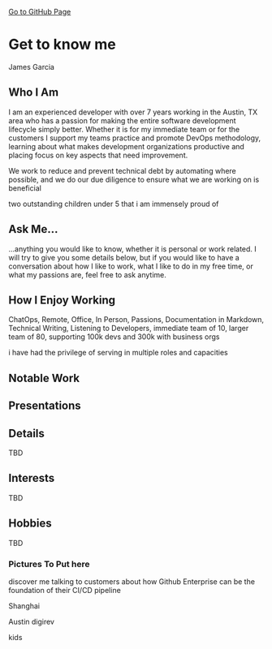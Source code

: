 [Go to GitHub Page](https://pages.github.hpe.com/james-rob-garcia/)

# Get to know me

James Garcia

## Who I Am

I am an experienced developer with over 7 years working in the Austin, TX area who has a passion for making the entire software development lifecycle simply better. Whether it is for my immediate team or for the customers I support my teams practice and promote DevOps methodology, learning about what makes development organizations productive and placing focus on key aspects that need improvement.

We work to reduce and prevent technical debt by automating where possible, and we do our due diligence to ensure what we are working on is beneficial

two outstanding children under 5 that i am immensely proud of

## Ask Me...

...anything you would like to know, whether it is personal or work related. I will try to give you some details below, but if you would like to have a conversation about how I like to work, what I like to do in my free time, or what my passions are, feel free to ask anytime.

## How I Enjoy Working

ChatOps, Remote, Office, In Person, Passions, Documentation in Markdown, Technical Writing, Listening to Developers, immediate team of 10, larger team of 80, supporting 100k devs and 300k with business orgs

i have had the privilege of serving in multiple roles and capacities

## Notable Work

## Presentations

## Details

TBD

## Interests

TBD

## Hobbies

TBD



### Pictures To Put here

discover
me talking to customers about how Github Enterprise can be the foundation of their CI/CD pipeline

Shanghai

Austin digirev

kids
